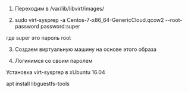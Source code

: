 1) Переходим в /var/lib/libvirt/images/

2) sudo virt-sysprep -a Centos-7-x86_64-GenericCloud.qcow2 --root-password password:super

где super это пароль root

3) Создаем виртуальную машину на основе этого образа

4) Логинимся со своим паролем

Установка virt-sysprep в xUbuntu 16.04

apt install libguestfs-tools